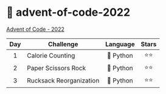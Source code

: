# 🎄 advent-of-code-2022

[Advent of Code - 2022](https://adventofcode.com/2022)

| Day | Challenge               | Language  | Stars  |
| :-: | ----------------------- | :-------: | :----: |
|  1  | Calorie Counting        | 🐍 Python | ⭐️⭐️ |
|  2  | Paper Scissors Rock     | 🐍 Python | ⭐️⭐️ |
|  3  | Rucksack Reorganization | 🐍 Python | ⭐️⭐️ |
